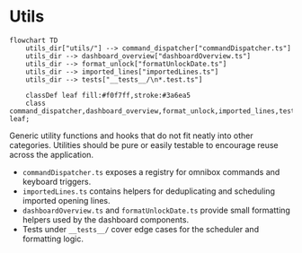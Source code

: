 # Utils

```mermaid
flowchart TD
    utils_dir["utils/"] --> command_dispatcher["commandDispatcher.ts"]
    utils_dir --> dashboard_overview["dashboardOverview.ts"]
    utils_dir --> format_unlock["formatUnlockDate.ts"]
    utils_dir --> imported_lines["importedLines.ts"]
    utils_dir --> tests["__tests__/\n*.test.ts"]

    classDef leaf fill:#f0f7ff,stroke:#3a6ea5
    class command_dispatcher,dashboard_overview,format_unlock,imported_lines,tests leaf;
```

Generic utility functions and hooks that do not fit neatly into other categories. Utilities should be pure or easily testable to encourage reuse across the application.

* `commandDispatcher.ts` exposes a registry for omnibox commands and keyboard triggers.
* `importedLines.ts` contains helpers for deduplicating and scheduling imported opening lines.
* `dashboardOverview.ts` and `formatUnlockDate.ts` provide small formatting helpers used by the dashboard components.
* Tests under `__tests__/` cover edge cases for the scheduler and formatting logic.
